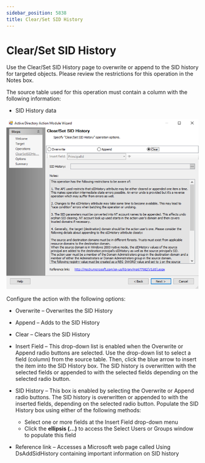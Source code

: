 ```yaml
---
sidebar_position: 5838
title: Clear/Set SID History
---
```


# Clear/Set SID History

Use the Clear/Set SID History page to overwrite or append to the SID history for targeted objects. Please review the restrictions for this operation in the Notes box.

The source table used for this operation must contain a column with the following information:

* SID History data

![Active Directory Action Module Wizard Clear/Set SID History page](../../../../../../../../static/images/AccessAnalyzer_12.0/Content/Resources/Images/EnterpriseAuditor/Admin/Action/ActiveDirectory/SidHistory.png "Active Directory Action Module Wizard Clear/Set SID History page")

Configure the action with the following options:

* Overwrite – Overwrites the SID History
* Append – Adds to the SID History
* Clear – Clears the SID History
* Insert Field – This drop-down list is enabled when the Overwrite or Append radio buttons are selected. Use the drop-down list to select a field (column) from the source table. Then, click the blue arrow to insert the item into the SID History box. The SID history is overwritten with the selected fields or appended to with the selected fields depending on the selected radio button.
* SID History – This box is enabled by selecting the Overwrite or Append radio buttons. The SID history is overwritten or appended to with the inserted fields, depending on the selected radio button. Populate the SID History box using either of the following methods:

  * Select one or more fields at the Insert Field drop-down menu
  * Click the **ellipsis (…)** to access the Select Users or Groups window to populate this field
* Reference link – Accesses a Microsoft web page called Using DsAddSidHistory containing important information on SID history